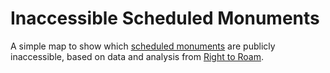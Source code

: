 # Inaccessible Scheduled Monuments


A simple map to show which [scheduled monuments](https://historicengland.org.uk/listing/what-is-designation/scheduled-monuments/) are publicly inaccessible, based on data and analysis from [Right to Roam](https://www.google.com/maps/d/viewer?mid=1pUF52LxVKdHVqaJYbvubx-AJ1ciFle0&femb=1).
